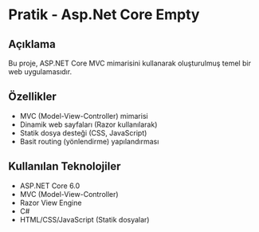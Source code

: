 # Pratik - Asp.Net Core Empty

## Açıklama
Bu proje, ASP.NET Core MVC mimarisini kullanarak oluşturulmuş temel bir web uygulamasıdır.

## Özellikler
- MVC (Model-View-Controller) mimarisi
- Dinamik web sayfaları (Razor kullanılarak)
- Statik dosya desteği (CSS, JavaScript)
- Basit routing (yönlendirme) yapılandırması

## Kullanılan Teknolojiler
- ASP.NET Core 6.0
- MVC (Model-View-Controller)
- Razor View Engine
- C#
- HTML/CSS/JavaScript (Statik dosyalar)
